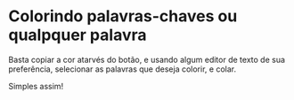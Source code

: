 # Colorindo palavras-chaves ou qualpquer palavra

Basta copiar a cor atarvés do botão, e usando algum editor de texto de sua preferência, selecionar as palavras que deseja colorir, e colar.

Simples assim!